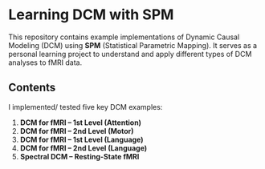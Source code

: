 # Learning DCM with SPM

This repository contains example implementations of Dynamic Causal Modeling (DCM) using **SPM** (Statistical Parametric Mapping). It serves as a personal learning project to understand and apply different types of DCM analyses to fMRI data.

## Contents

I implemented/ tested five key DCM examples:

1. **DCM for fMRI – 1st Level (Attention)**
2. **DCM for fMRI – 2nd Level (Motor)**
3. **DCM for fMRI – 1st Level (Language)**
4. **DCM for fMRI – 2nd Level (Language)**
5. **Spectral DCM – Resting-State fMRI**